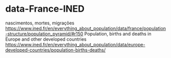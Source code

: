 # data-France-INED
nascimentos, mortes, migrações
https://www.ined.fr/en/everything_about_population/data/france/population-structure/population_pyramid/#r150
Population, births and deaths in Europe and other developed countries
https://www.ined.fr/en/everything_about_population/data/europe-developed-countries/population-births-deaths/
